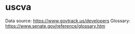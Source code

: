 # uscva
Data source: https://www.govtrack.us/developers
Glossary: https://www.senate.gov/reference/glossary.htm

